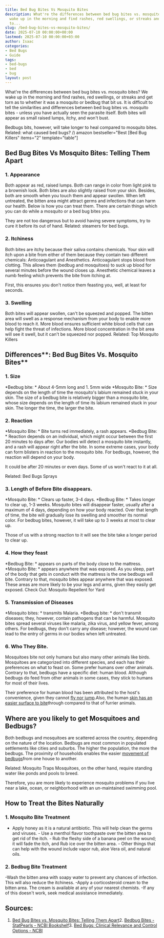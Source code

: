 ```yaml
---
title: Bed Bug Bites Vs Mosquito Bites
description: What're the differences between bed bug bites vs. mosquito bites? We
  wake up in the morning and find rashes, red swellings, or streaks and get torn as
  to...
slug: /bed-bug-bites-vs-mosquito-bites/
date: 2025-07-10 00:00:00+00:00
lastmod: 2025-07-10 00:00:00+03:00
author: Isaac
categories:
- Bed Bugs
- Guide
tags:
- bed-bugs
- bed
- bug
layout: post
---
```

What're the differences between bed bug bites vs. mosquito bites? We wake up in the morning and find rashes, red swellings, or streaks and get torn as to whether it was a mosquito or bedbug that bit us. It is difficult to tell the similarities and differences between bed bug bites vs. mosquito bites - unless you have actually seen the parasite itself. Both bites will appear as small raised lumps, itchy, and won't bust.

Bedbugs bits, however, will take longer to heal compared to mosquito bites. Related: what caused bed bugs? /) amazon bestseller="Best [Bed Bug Killers" items="2" template="table"]

##  **Bed Bug Bites Vs Mosquito Bites: Telling Them Apart**

###  **1. Appearance**

Both appear as red, raised lumps. Both can range in color from light pink to a brownish look. Both bites are also slightly raised from your skin. Besides, both are smooth when you touch them and appear swollen. When left untreated, the bitten area might attract germs and infections that can harm our health. Below is how you can treat them. There are certain things which you can do while a mosquito or a bed bug bites you.

They are not too dangerous but to avoid having severe symptoms, try to cure it before its out of hand. Related: steamers for bed bugs.

###  **2. Itchiness**

Both bites are itchy because their saliva contains chemicals. Your skin will itch upon a bite from either of them because they contain two different chemicals: Anticoagulant and Anesthetics. Anticoagulant stops blood from clotting. This allows them (bedbug and mosquitoes) to suck up blood for several minutes before the wound closes up. Anesthetic chemical leaves a numb feeling which prevents the bite from itching at.

First, this ensures you don't notice them feasting you, well, at least for seconds.

###  **3. Swelling**

Both bites will appear swollen, can't be squeezed and popped. The bitten area will swell as a response mechanism from your body to enable more blood to reach it. More blood ensures sufficient white blood cells that can help fight the threat of infections. More blood concentration in the bit area will see it swell, but it can't be squeezed nor popped. Related: Top Mosquito Killers

##  **Differences****: Bed Bug Bites Vs. Mosquito Bites**

###  **1. Size**

*Bedbug bite: * About 4-5mm long and 1. 5mm wide *Mosquito Bite: * Size depends on the length of time the mosquito's labium remained stuck in your skin. The size of a bedbug bite is relatively bigger than a mosquito bite, whose size depends on the length of time its labium remained stuck in your skin. The longer the time, the larger the bite.

###  **2. Reaction**

*Mosquito Bite: * Bite turns red immediately, a rash appears. *Bedbug Bite: * Reaction depends on an individual, which might occur between the first 20 minutes to days after. Our bodies will detect a mosquito bite instantly, and a rash will appear right after the bite. In some extreme cases, your body can form blisters in reaction to the mosquito bite. For bedbugs, however, the reaction will depend on your body.

It could be after 20 minutes or even days. Some of us won't react to it at all.

Related: Bed Bugs Sprays

###  **3. Length of Before Bite disappears.**

*Mosquito Bite: * Clears up faster, 3-4 days. *Bedbug Bite: * Takes longer to clear up, 1-3 weeks. Mosquito bites will disappear faster, usually after a maximum of 4 days, depending on how your body reacted. Over that length of time, the bite will gradually lose its swelling and smoother its normal color. For bedbug bites, however, it will take up to 3 weeks at most to clear up.

Those of us with a strong reaction to it will see the bite take a longer period to clear up.

###  **4. How they feast**

*Bedbug Bite: * appears on parts of the body close to the mattress. *Mosquito Bite: * appears anywhere that was exposed. As you sleep, part of the body that gets in conduct with the mattress is the one bedbugs will bite. Contrary to that, mosquito bites appear anywhere that was exposed. These areas are more likely to be your legs and arms, given they easily get exposed. Check Out: Mosquito Repellent for Yard

###  **5. Transmission of Diseases**

*Mosquito bites: * transmits Malaria. *Bedbug bite: * don't transmit diseases; they, however, contain pathogens that can be harmful. Mosquito bites spread several viruses like malaria, zika virus, and yellow fever, among others. For bedbugs, they don't carry any disease; however, the wound can lead to the entry of germs in our bodies when left untreated.

###  **6. Who They Bite.**

Mosquitoes bite not only humans but also many other animals like birds. Mosquitoes are categorized into different species, and each has their preferences on what to feast on. Some prefer humans over other animals. Contrary to that, bedbugs have a specific diet: human blood. Although bedbugs do feed from other animals in some cases, they stick to humans for most of their lives.

Their preference for human blood has been attributed to the host's convenience, given they cannot [fly nor jump](https://pestpolicy.com/do-bed-bugs-fly/).Also, the human [skin has an easier surface to bite](https://pestpolicy.com/can-bed-bugs-live-in-your-skin/)through compared to that of furrier animals.

##  **Where are you likely to get Mosquitoes and Bedbugs?**

Both bedbugs and mosquitoes are scattered across the country, depending on the nature of the location. Bedbugs are most common in populated settlements like cities and suburbs. The higher the population, the more the bedbugs. The proximity of households enables the easier [movement of bedbugs](https://pestpolicy.com/do-bed-bugs-jump/)from one house to another.

Related: Mosquito Traps Mosquitoes, on the other hand, require standing water like ponds and pools to breed.

Therefore, you are more likely to experience mosquito problems if you live near a lake, ocean, or neighborhood with an un-maintained swimming pool.

##  **How to Treat the Bites Naturally**

###  **1. Mosquito Bite Treatment**

- Apply honey as it is a natural antibiotic. This will help clean the germs and viruses. - Use a menthol flavor toothpaste over the bitten area to get rid of the itch. - Rub the fleshy side of a banana peel on the wound; it will fade the itch, and Rub ice over the bitten area. - Other things that can help with the wound include vapor rub, aloe Vera oil, and natural oils.

###  **2. Bedbug Bite Treatment**

-Wash the bitten area with soapy water to prevent any chances of infection. This will also reduce the itchiness. -Apply a corticosteroid cream to the bitten area. The cream is available at any of your nearest chemists. -If any of this doesn't work, seek medical assistance immediately.

##  Sources:

1. [Bed Bug Bites vs. Mosquito Bites: Telling Them Apart](https://www.healthline.com/health/bed-bug-bites-vs-mosquito-bites)2. [Bedbug Bites - StatPearls - NCBI Bookshelf](https://www.ncbi.nlm.nih.gov/books/NBK538128/)3. [Bed Bugs: Clinical Relevance and Control Options - NCBI](https://www.ncbi.nlm.nih.gov/pmc/articles/PMC3255965/)
